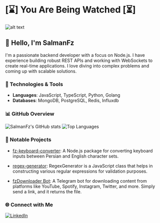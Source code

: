    # [⌛️] You Are Being Watched [⏳]

![alt text](https://github.com/SlmnFz/SlmnFz/blob/main/3x23.gif)

## 👋 Hello, I'm SalmanFz

I'm a passionate backend developer with a focus on Node.js. I have experience building robust REST APIs and working with WebSockets to create real-time applications. I love diving into complex problems and coming up with scalable solutions.

### 🔧 Technologies & Tools
- **Languages**: JavaScript, TypeScript, Python, Golang
- **Databases**: MongoDB, PostgreSQL, Redis, Influxdb

### 📊 GitHub Overview
![SalmanFz's GitHub stats](https://github-readme-stats.vercel.app/api?username=SlmnFz&show_icons=true&theme=radical)
![Top Languages](https://github-readme-stats.vercel.app/api/top-langs/?username=SlmnFz&layout=compact&theme=radical)


### 🌟 Notable Projects
- [fz-keyboard-converter](https://github.com/SlmnFz/fz-keyboard-converter): A Node.js package for converting keyboard inputs between Persian and English character sets.

- [regex-generator](https://github.com/SlmnFz/regex-generator): RegexGenerator is a JavaScript class that helps in constructing various regular expressions for validation purposes.

- [fzDownloader Bot](https://t.me/fzDownloader_bot): A Telegram bot for downloading content from platforms like YouTube, Spotify, Instagram, Twitter, and more. Simply send a link, and it returns the file.


### 🌐 Connect with Me
<a href="https://www.linkedin.com/in/SalmanFz" target="_blank"><img src="https://img.shields.io/badge/LinkedIn-%230077B5.svg?&style=flat-square&logo=linkedin&logoColor=white" alt="LinkedIn"/></a>

